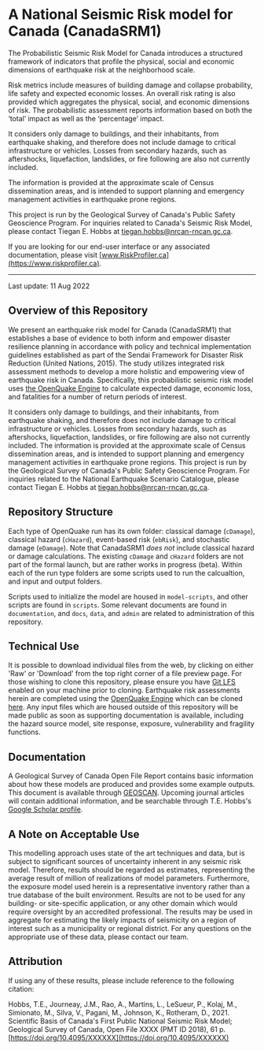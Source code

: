 # A National Seismic Risk model for Canada (CanadaSRM1)

The Probabilistic Seismic Risk Model for Canada introduces a structured framework of indicators that profile the physical, social and economic dimensions of earthquake risk at the neighborhood scale.

Risk metrics include measures of building damage and collapse probability, life safety and expected economic losses. An overall risk rating is also provided which aggregates the physical, social, and economic dimensions of risk. The probabilistic assessment reports information based on both the ‘total’ impact as well as the ‘percentage’ impact.

It considers only damage to buildings, and their inhabitants, from earthquake shaking, and therefore does not include damage to critical infrastructure or vehicles. Losses from secondary hazards, such as aftershocks, liquefaction, landslides, or fire following are also not currently included.

The information is provided at the approximate scale of Census dissemination areas, and is intended to support planning and emergency management activities in earthquake prone regions.

This project is run by the Geological Survey of Canada's Public Safety Geoscience Program. For inquiries related to Canada's Seismic Risk Model, please contact Tiegan E. Hobbs at tiegan.hobbs@nrcan-rncan.gc.ca.

If you are looking for our end-user interface or any associated documentation, please visit [www.RiskProfiler.ca](https://www.riskprofiler.ca).

---

Last update: 11 Aug 2022

## Overview of this Repository

We present an earthquake risk model for Canada (CanadaSRM1) that establishes a base of evidence to both inform and empower disaster resilience planning in accordance with policy and technical implementation guidelines established as part of the Sendai Framework for Disaster Risk Reduction (United Nations, 2015). The study utilizes integrated risk assessment methods to develop a more holistic and empowering view of earthquake risk in Canada. Specifically, this probabilistic seismic risk model uses [the OpenQuake Engine](https://www.globalquakemodel.org/openquake) to calculate expected damage, economic loss, and fatalities for a number of return periods of interest.

It considers only damage to buildings, and their inhabitants, from earthquake shaking, and therefore does not include damage to critical infrastructure or vehicles. Losses from secondary hazards, such as aftershocks, liquefaction, landslides, or fire following are also not currently included. The information is provided at the approximate scale of Census dissemination areas, and is intended to support planning and emergency management activities in earthquake prone regions. This project is run by the Geological Survey of Canada's Public Safety Geoscience Program. For inquiries related to the National Earthquake Scenario Catalogue, please contact Tiegan E. Hobbs at tiegan.hobbs@nrcan-rncan.gc.ca.

## Repository Structure

Each type of OpenQuake run has its own folder: classical damage (`cDamage`), classical hazard (`cHazard`), event-based risk (`ebRisk`), and stochastic damage (`eDamage`). Note that CanadaSRM1 *does not* include classical hazard or damage calculations. The existing `cDamage` and `cHazard` folders are not part of the formal launch, but are rather works in progress (beta). Within each of the run type folders are some scripts used to run the calcualtion, and input and output folders.

Scripts used to initialize the model are housed in `model-scripts`, and other scripts are found in `scripts`. Some relevant documents are found in `documentation`, and `docs`, `data`, and `admin` are related to administration of this repository.

## Technical Use

It is possible to download individual files from the web, by clicking on either 'Raw' or 'Download' from the top right corner of a file preview page. For those wishing to clone this repository, please ensure you have [Git LFS](https://git-lfs.github.com/) enabled on your machine prior to cloning. Earthquake risk assessments herein are completed using the [OpenQuake Engine](https://www.globalquakemodel.org/openquake) which can be cloned [here](https://github.com/gem/oq-engine). Any input files which are housed outside of this repository will be made public as soon as supporting documentation is available, including the hazard source model, site response, exposure, vulnerability and fragility functions.

## Documentation

A Geological Survey of Canada Open File Report contains basic information about how these models are produced and provides some example outputs. This document is available through [GEOSCAN](https://geoscan.nrcan.gc.ca/). Upcoming journal articles will contain additional information, and be searchable through T.E. Hobbs's [Google Scholar profile](https://scholar.google.ca/citations?user=0hqT-owAAAAJ&hl=en&oi=ao).

## A Note on Acceptable Use

This modelling approach uses state of the art techniques and data, but is subject to significant sources of uncertainty inherent in any seismic risk model. Therefore, results should be regarded as estimates, representing the average result of million of realizations of model parameters. Furthermore, the exposure model used herein is a representative inventory rather than a true database of the built environment. Results are not to be used for any building- or site-specific application, or any other domain which would require oversight by an accredited professional. The results may be used in aggregate for estimating the likely impacts of seismicity on a region of interest such as a municipality or regional district. For any questions on the appropriate use of these data, please contact our team.

## Attribution

If using any of these results, please include reference to the following citation:

Hobbs, T.E., Journeay, J.M., Rao, A., Martins, L., LeSueur, P., Kolaj, M., Simionato, M., Silva, V., Pagani, M., Johnson, K., Rotheram, D., 2021. Scientific Basis of Canada's First Public National Seismic Risk Model; Geological Survey of Canada, Open File XXXX (PMT ID 2018), 61 p. [https://doi.org/10.4095/XXXXXX](https://doi.org/10.4095/XXXXXX)
